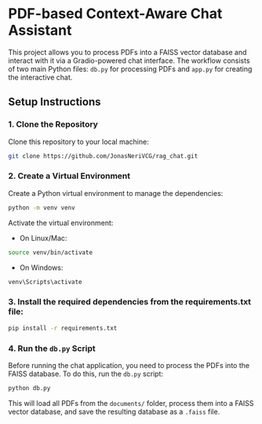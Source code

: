 # PDF-based Context-Aware Chat Assistant

This project allows you to process PDFs into a FAISS vector database and interact with it via a Gradio-powered chat interface. The workflow consists of two main Python files: `db.py` for processing PDFs and `app.py` for creating the interactive chat.

## Setup Instructions

### 1. Clone the Repository
Clone this repository to your local machine:

```bash
git clone https://github.com/JonasNeriVCG/rag_chat.git
```

### 2. Create a Virtual Environment

Create a Python virtual environment to manage the dependencies:

```bash
python -m venv venv
```

Activate the virtual environment:

* On Linux/Mac:

```bash
source venv/bin/activate
```

* On Windows:

```bash
venv\Scripts\activate
```

### 3. Install the required dependencies from the requirements.txt file:

```bash
pip install -r requirements.txt
```

### 4. Run the `db.py` Script

Before running the chat application, you need to process the PDFs into the FAISS database. To do this, run the `db.py` script:

```bash
python db.py
```

This will load all PDFs from the `documents/` folder, process them into a FAISS vector database, and save the resulting database as a `.faiss` file.

